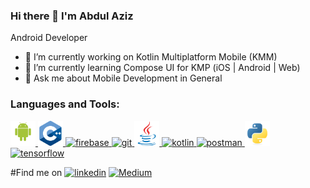 ### Hi there 👋 I'm Abdul Aziz

<!--
**Abdul-Aziz-Niazi/Abdul-Aziz-Niazi** is a ✨ _special_ ✨ repository because its `README.md` (this file) appears on your GitHub profile.
-->
Android Developer

- 🔭 I’m currently working on Kotlin Multiplatform Mobile (KMM)
- 🌱 I’m currently learning Compose UI for KMP (iOS | Android | Web)
- 💬 Ask me about Mobile Development in General

<h3 align="left">Languages and Tools:</h3>
<p align="left"> <a href="https://developer.android.com" target="_blank"> <img src="https://raw.githubusercontent.com/devicons/devicon/master/icons/android/android-original-wordmark.svg" alt="android" width="40" height="40"/> </a> <a href="https://www.w3schools.com/cpp/" target="_blank"> <img src="https://raw.githubusercontent.com/devicons/devicon/master/icons/cplusplus/cplusplus-original.svg" alt="cplusplus" width="40" height="40"/> </a> <a href="https://firebase.google.com/" target="_blank"> <img src="https://www.vectorlogo.zone/logos/firebase/firebase-icon.svg" alt="firebase" width="40" height="40"/> </a> <a href="https://git-scm.com/" target="_blank"> <img src="https://www.vectorlogo.zone/logos/git-scm/git-scm-icon.svg" alt="git" width="40" height="40"/> </a> <a href="https://www.java.com" target="_blank"> <img src="https://raw.githubusercontent.com/devicons/devicon/master/icons/java/java-original.svg" alt="java" width="40" height="40"/> </a> <a href="https://kotlinlang.org" target="_blank"> <img src="https://www.vectorlogo.zone/logos/kotlinlang/kotlinlang-icon.svg" alt="kotlin" width="40" height="40"/> </a> <a href="https://postman.com" target="_blank"> <img src="https://www.vectorlogo.zone/logos/getpostman/getpostman-icon.svg" alt="postman" width="40" height="40"/> </a> <a href="https://www.python.org" target="_blank"> <img src="https://raw.githubusercontent.com/devicons/devicon/master/icons/python/python-original.svg" alt="python" width="40" height="40"/> </a> <a href="https://www.tensorflow.org" target="_blank"> <img src="https://www.vectorlogo.zone/logos/tensorflow/tensorflow-icon.svg" alt="tensorflow" width="40" height="40"/> </a> </p>

#Find me on 
[![linkedin](https://img.shields.io/badge/linkedin-0A66C2?style=for-the-badge&logo=linkedin&logoColor=white)](https://www.linkedin.com/)
<a href="https://medium.com/@niazi.abdulaziz"><img src="https://raw.githubusercontent.com/wajahatkarim3/wajahatkarim3/master/icons/medium.png" height="50" width="130" alt="Medium"></a>


